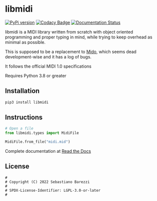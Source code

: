 # libmidi

[![PyPi version](https://img.shields.io/pypi/v/libmidi)](https://pypi.org/project/libmidi/)
[![Codacy Badge](https://app.codacy.com/project/badge/Grade/e9bb9f5cc25b4229aae9a02ec67b6236)](https://www.codacy.com/gh/python-midi/libmidi/dashboard?utm_source=github.com&amp;utm_medium=referral&amp;utm_content=python-midi/libmidi&amp;utm_campaign=Badge_Grade)
[![Documentation Status](https://readthedocs.org/projects/libmidi/badge/?version=latest)](https://libmidi.readthedocs.io/en/latest/?badge=latest)

libmidi is a MIDI library written from scratch with object oriented programming and proper typing in mind, while trying to keep overhead as minimal as possible.

This is supposed to be a replacement to [Mido](https://pypi.org/project/mido/), which seems dead development-wise and it has a log of bugs.

It follows the official MIDI 1.0 specifications

Requires Python 3.8 or greater

## Installation

```sh
pip3 install libmidi
```

## Instructions
```python
# Open a file
from libmidi.types import MidiFile

MidiFile.from_file("midi.mid")
```

Complete documentation at [Read the Docs](https://libmidi.readthedocs.io)

## License

```
#
# Copyright (C) 2022 Sebastiano Barezzi
#
# SPDX-License-Identifier: LGPL-3.0-or-later
#
```
